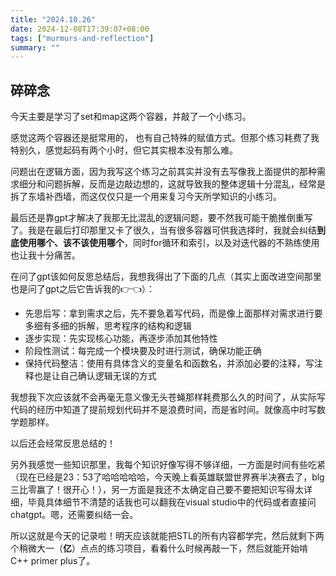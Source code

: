 ```yaml
---
title: "2024.10.26"
date: 2024-12-08T17:39:07+08:00
tags: ["murmurs-and-reflection"]
summary: ""
---
```

## 碎碎念

今天主要是学习了set和map这两个容器，并敲了一个小练习。

感觉这两个容器还是挺常用的， 也有自己特殊的赋值方式。但那个练习耗费了我特别久，感觉起码有两个小时，但它其实根本没有那么难。

问题出在逻辑方面，因为我写这个练习之前其实并没有去写像我上面提供的那种需求细分和问题拆解，反而是边敲边想的，这就导致我的整体逻辑十分混乱，经常是拆了东墙补西墙，而这仅仅只是一个用来复习今天所学知识的小练习。

最后还是靠gpt才解决了我那无比混乱的逻辑问题，要不然我可能干脆推倒重写了。我是在最后打印那里又卡了很久，当有很多容器可供我选择时，我就会纠结**到底使用哪个、该不该使用哪个**，同时for循环和索引，以及对迭代器的不熟练使用也让我十分痛苦。

在问了gpt该如何反思总结后，我想我得出了下面的几点（其实上面改进空间那里也是问了gpt之后它告诉我的👉👈）：

- 先思后写：拿到需求之后，先不要急着写代码，而是像上面那样对需求进行要多细有多细的拆解，思考程序的结构和逻辑
- 逐步实现：先实现核心功能，再逐步添加其他特性
- 阶段性测试：每完成一个模块要及时进行测试，确保功能正确
- 保持代码整洁：使用有具体含义的变量名和函数名，并添加必要的注释，写注释也是让自己确认逻辑无误的方式

我想我下次应该就不会再毫无意义像无头苍蝇那样耗费那么久的时间了，从实际写代码的经历中知道了提前规划代码并不是浪费时间，而是省时间。就像高中时写数学题那样。

以后还会经常反思总结的！

另外我感觉一些知识那里，我每个知识好像写得不够详细，一方面是时间有些吃紧（现在已经是23：53了哈哈哈哈哈，今天晚上看英雄联盟世界赛半决赛去了，blg三比零赢了！很开心！），另一方面是我还不太确定自己要不要把知识写得太详细，毕竟具体细节不清楚的话我也可以翻我在visual studio中的代码或者直接问chatgpt。嗯，还需要纠结一会。

所以这就是今天的记录啦！明天应该就能把STL的所有内容都学完，然后就剩下两个稍微大一（**亿**）点点的练习项目，看看什么时候再敲一下，然后就能开始啃C++ primer plus了。